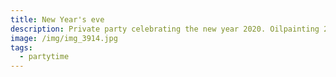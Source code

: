 ```yaml
---
title: New Year's eve
description: Private party celebrating the new year 2020. Oilpainting 25 cm x 30 cm
image: /img/img_3914.jpg
tags:
  - partytime
---
```

